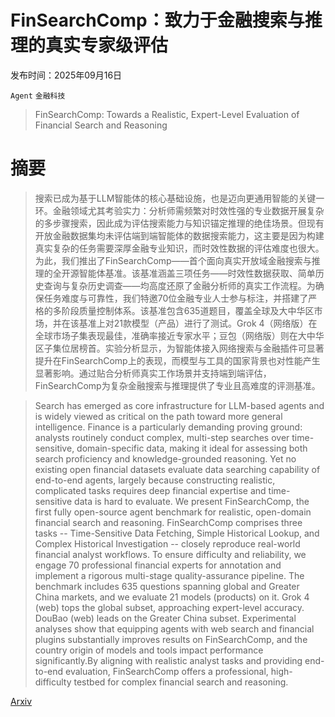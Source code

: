 # FinSearchComp：致力于金融搜索与推理的真实专家级评估

发布时间：2025年09月16日

`Agent` `金融科技`

> FinSearchComp: Towards a Realistic, Expert-Level Evaluation of Financial Search and Reasoning

# 摘要

> 搜索已成为基于LLM智能体的核心基础设施，也是迈向更通用智能的关键一环。金融领域尤其考验实力：分析师需频繁对时效性强的专业数据开展复杂的多步骤搜索，因此成为评估搜索能力与知识锚定推理的绝佳场景。但现有开放金融数据集均未评估端到端智能体的数据搜索能力，这主要是因为构建真实复杂的任务需要深厚金融专业知识，而时效性数据的评估难度也很大。为此，我们推出了FinSearchComp——首个面向真实开放域金融搜索与推理的全开源智能体基准。该基准涵盖三项任务——时效性数据获取、简单历史查询与复杂历史调查——均高度还原了金融分析师的真实工作流程。为确保任务难度与可靠性，我们特邀70位金融专业人士参与标注，并搭建了严格的多阶段质量控制体系。该基准包含635道题目，覆盖全球及大中华区市场，并在该基准上对21款模型（产品）进行了测试。Grok 4（网络版）在全球市场子集表现最佳，准确率接近专家水平；豆包（网络版）则在大中华区子集位居榜首。实验分析显示，为智能体接入网络搜索与金融插件可显著提升在FinSearchComp上的表现，而模型与工具的国家背景也对性能产生显著影响。通过贴合分析师真实工作场景并支持端到端评估，FinSearchComp为复杂金融搜索与推理提供了专业且高难度的评测基准。

> Search has emerged as core infrastructure for LLM-based agents and is widely viewed as critical on the path toward more general intelligence. Finance is a particularly demanding proving ground: analysts routinely conduct complex, multi-step searches over time-sensitive, domain-specific data, making it ideal for assessing both search proficiency and knowledge-grounded reasoning. Yet no existing open financial datasets evaluate data searching capability of end-to-end agents, largely because constructing realistic, complicated tasks requires deep financial expertise and time-sensitive data is hard to evaluate. We present FinSearchComp, the first fully open-source agent benchmark for realistic, open-domain financial search and reasoning. FinSearchComp comprises three tasks -- Time-Sensitive Data Fetching, Simple Historical Lookup, and Complex Historical Investigation -- closely reproduce real-world financial analyst workflows. To ensure difficulty and reliability, we engage 70 professional financial experts for annotation and implement a rigorous multi-stage quality-assurance pipeline. The benchmark includes 635 questions spanning global and Greater China markets, and we evaluate 21 models (products) on it. Grok 4 (web) tops the global subset, approaching expert-level accuracy. DouBao (web) leads on the Greater China subset. Experimental analyses show that equipping agents with web search and financial plugins substantially improves results on FinSearchComp, and the country origin of models and tools impact performance significantly.By aligning with realistic analyst tasks and providing end-to-end evaluation, FinSearchComp offers a professional, high-difficulty testbed for complex financial search and reasoning.

[Arxiv](https://arxiv.org/abs/2509.13160)